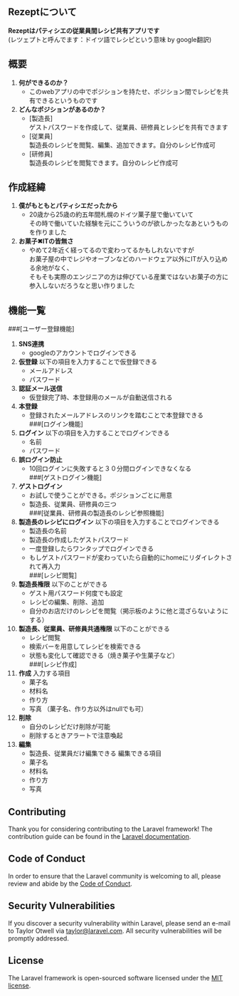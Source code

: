 
## Rezeptについて

**Rezeptはパティシエの従業員間レシピ共有アプリです**<br>
(レツェプトと呼んでます：ドイツ語でレシピという意味 by google翻訳)


## 概要
1. **何ができるのか？**
   - このwebアプリの中でポジションを持たせ、ポジション間でレシピを共有できるというものです
2. **どんなポジションがあるのか？**
   - [製造長]<br>
  ゲストパスワードを作成して、従業員、研修員とレシピを共有できます
   - [従業員]<br>
     製造長のレシピを閲覧、編集、追加できます。自分のレシピ作成可
   - [研修員]<br>
     製造長のレシピを閲覧できます。自分のレシピ作成可


## 作成経緯

1. **僕がもともとパティシエだったから**
   - 20歳から25歳の約五年間札幌のドイツ菓子屋で働いていて<br>
 その時で働いていた経験を元にこういうのが欲しかったなあというものを作りました
2. **お菓子✖︎ITの皆無さ**
   - やめて2年近く経ってるので変わってるかもしれないですが <br>
お菓子屋の中でレジやオーブンなどのハードウェア以外にITが入り込める余地がなく、<br>
そもそも実際のエンジニアの方は伸びている産業ではないお菓子の方に参入しないだろうなと思い作りました

## 機能一覧
###[ユーザー登録機能]
1. **SNS連携**
   - googleのアカウントでログインできる
2. **仮登録**
   以下の項目を入力することで仮登録できる
   - メールアドレス
   - パスワード
3. **認証メール送信**
   - 仮登録完了時、本登録用のメールが自動送信される
4. **本登録**
   - 登録されたメールアドレスのリンクを踏むことで本登録できる<br>
###[ログイン機能]
1. **ログイン**
   以下の項目を入力することでログインできる
   - 名前
   - パスワード
2. **誤ログイン防止**
   - 10回ログインに失敗すると３０分間ログインできなくなる<br>
###[ゲストログイン機能]
1. **ゲストログイン**
   - お試しで使うことができる。ポジションごとに用意
   - 製造長、従業員、研修員の三つ<br>
###[従業員、研修員の製造長のレシピ参照機能]
1. **製造長のレシピにログイン**
   以下の項目を入力することでログインできる
   - 製造長の名前
   - 製造長の作成したゲストパスワード
   - 一度登録したらワンタップでログインできる
   - もしゲストパスワードが変わっていたら自動的にhomeにリダイレクトされて再入力<br>
###[レシピ閲覧]
1. **製造長権限**
   以下のことができる
   - ゲスト用パスワード何度でも設定
   - レシピの編集、削除、追加
   - 自分のお店だけのレシピを閲覧（掲示板のように他と混ざらないようにする）
2. **製造長、従業員、研修員共通権限**
   以下のことができる
   - レシピ閲覧
   - 検索バーを用意してレシピを検索できる
   - 状態も変化して確認できる（焼き菓子や生菓子など）<br>
###[レシピ作成]
1. **作成**
   入力する項目
   - 菓子名
   - 材料名
   - 作り方
   - 写真
   （菓子名、作り方以外はnullでも可）
2. **削除**
   - 自分のレシピだけ削除が可能
   - 削除するときアラートで注意喚起
3. **編集**
   - 製造長、従業員だけ編集できる
   編集できる項目
   - 菓子名
   - 材料名
   - 作り方
   - 写真




## Contributing

Thank you for considering contributing to the Laravel framework! The contribution guide can be found in the [Laravel documentation](https://laravel.com/docs/contributions).

## Code of Conduct

In order to ensure that the Laravel community is welcoming to all, please review and abide by the [Code of Conduct](https://laravel.com/docs/contributions#code-of-conduct).

## Security Vulnerabilities

If you discover a security vulnerability within Laravel, please send an e-mail to Taylor Otwell via [taylor@laravel.com](mailto:taylor@laravel.com). All security vulnerabilities will be promptly addressed.

## License

The Laravel framework is open-sourced software licensed under the [MIT license](https://opensource.org/licenses/MIT).
